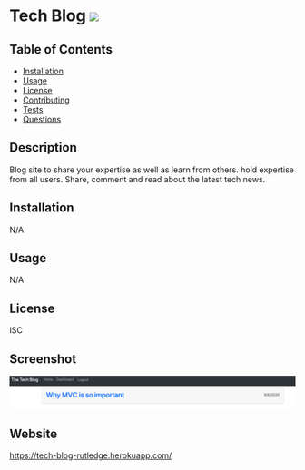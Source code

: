 # Tech Blog  ![](https://img.shields.io/badge/license-ISC-blue)

  ## Table of Contents
  * [Installation](#installation)
  * [Usage](#usage)
  * [License](#license)
  * [Contributing](#contributing)
  * [Tests](#tests)
  * [Questions](#questions)
  
  ## Description
  Blog site to share your expertise as well as learn from others. hold expertise from all users. Share, comment and read about the latest tech news.

  ## Installation
  N/A

  ## Usage
  N/A

  ## License
 ISC

## Screenshot
![](./public/assets/images/screenshot.png)

## Website
https://tech-blog-rutledge.herokuapp.com/

